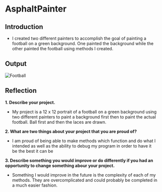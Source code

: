 # AsphaltPainter
## Introduction

- I created two different painters to accomplish the goal of painting a football on a green background. One painted the background while the other painted the football using methods I created. 

## Output
![Football](blob:chrome-untrusted://media-app/b4288325-28f7-4989-b100-5c5b568001d9)

## Reflection

**1. Describe your project.**

- My project is a 12 x 12 portrait of a football on a green background using two different painters to paint a background first then to paint the actual football. Ball first and then the laces are drawn.

**2. What are two things about your project that you are proud of?**

- I am proud of being able to make methods which function and do what I intended as well as the ability to debug my program in order to have it be the best it can be

**3. Describe something you would improve or do differently if you had an opportunity to change something abour your project.**

- Something I would improve in the future is the complexity of each of my methods. They are overcomplicated and could probably be completed in a much easier fashion. 
